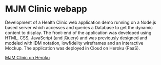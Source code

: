 # MJM Clinic webapp

Development of a Health Clinic web application demo running on a Node.js based server which accesses and queries a Database to get the dynamic content to display. The front-end of the application was developed using HTML, CSS, JavaScript (and jQuery) and was previously designed and modeled with IDM notation, lowfidelity wireframes and an interactive Mockup. The application was deployed in Cloud on Heroku (PaaS). 

[MJM Clinic on Heroku](https://mirkomantovani.herokuapp.com/index.html)
